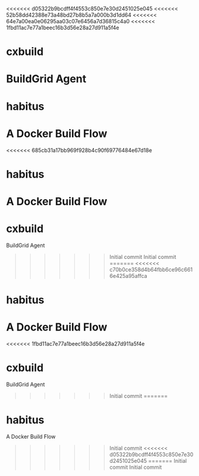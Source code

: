 <<<<<<< d05322b9bcdff4f4553c850e7e30d2451025e045
<<<<<<< 52b58dd42388e73a48bd27b8b5a7a000b3d1dd64
<<<<<<< 64e7a00ea0e06295aa03c07e6456a7d36815c4a0
<<<<<<< 1fbd11ac7e77a1beec16b3d56e28a27d911a5f4e
# cxbuild
BuildGrid Agent
=======
# habitus
A Docker Build Flow
=======
<<<<<<< 685cb31a17bb969f928b4c90f69776484e67d18e
# habitus
A Docker Build Flow
=======
# cxbuild
BuildGrid Agent
>>>>>>> Initial commit
>>>>>>> Initial commit
=======
<<<<<<< c70b0ce358d4b64fbb6ce96c6616e425a95affca
# habitus
A Docker Build Flow
=======
<<<<<<< 1fbd11ac7e77a1beec16b3d56e28a27d911a5f4e
# cxbuild
BuildGrid Agent
>>>>>>> Initial commit
=======
# habitus
A Docker Build Flow
>>>>>>> Initial commit
<<<<<<< d05322b9bcdff4f4553c850e7e30d2451025e045
=======
>>>>>>> Initial commit
>>>>>>> Initial commit
